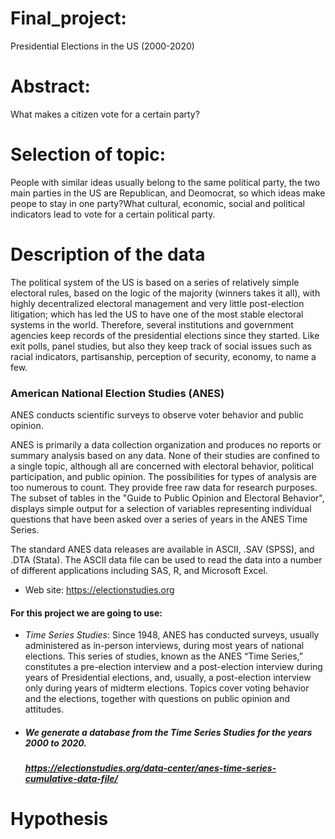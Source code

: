 # Final_project: 
Presidential Elections in the US (2000-2020)

# Abstract: 
What makes a citizen vote for a certain party?

# Selection of topic: 
People with similar ideas usually belong to the same political party, the two main parties in the US are Republican, and Deomocrat, so which ideas make peope to stay in one party?What cultural, economic, social and political indicators lead to vote for a certain political party.

# Description of the  data
The political system of the US is based on a series of relatively simple electoral rules, based on the logic of the majority (winners takes it all), with highly decentralized electoral management and very little post-election litigation; which has led the US to have one of the most stable electoral systems in the world. Therefore, several institutions and government agencies keep records of the presidential elections since they started. Like exit polls, panel studies, but also they keep track of social issues such as racial indicators, partisanship, perception of security, economy, to name a few.

### American National Election Studies (ANES)

ANES conducts scientific surveys to observe voter behavior and public opinion.

ANES is primarily a data collection organization and produces no reports or summary analysis based on any data. None of their studies are confined to a single topic, although all are concerned with electoral behavior, political participation, and public opinion. The possibilities for types of analysis are too numerous to count. They provide free raw data for research purposes. The subset of tables in the "Guide to Public Opinion and Electoral Behavior", displays simple output for a selection of variables representing individual questions that have been asked over a series of years in the ANES Time Series.

The standard ANES data releases are available in ASCII, .SAV (SPSS), and .DTA (Stata). The ASCII data file can be used to read the data into a number of different applications including SAS, R, and Microsoft Excel.

- Web site: https://electionstudies.org

#### For this project we are going to use:
- *Time Series Studies*: 
Since 1948, ANES has conducted surveys, usually administered as in-person interviews, during most years of national elections. This series of studies, known as the ANES “Time Series,” constitutes a pre-election interview and a post-election interview during years of Presidential elections, and, usually, a post-election interview only during years of midterm elections. Topics cover voting behavior and the elections, together with questions on public opinion and attitudes.

- ##### We generate a database from the *Time Series Studies* for the years 2000 to 2020.
  ##### https://electionstudies.org/data-center/anes-time-series-cumulative-data-file/
 


# Hypothesis



